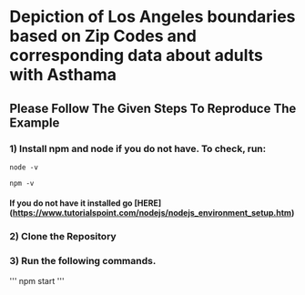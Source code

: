 # Depiction of Los Angeles boundaries based on Zip Codes and corresponding data about adults with Asthama
## Please Follow The Given Steps To Reproduce The Example


### 1) Install npm and node if you do not have. To check, run:
```
node -v
```

```
npm -v
```

#### If you do not have it installed go [HERE] (https://www.tutorialspoint.com/nodejs/nodejs_environment_setup.htm)

### 2) Clone the Repository

### 3) Run the following commands.

'''
npm start
''' 

 